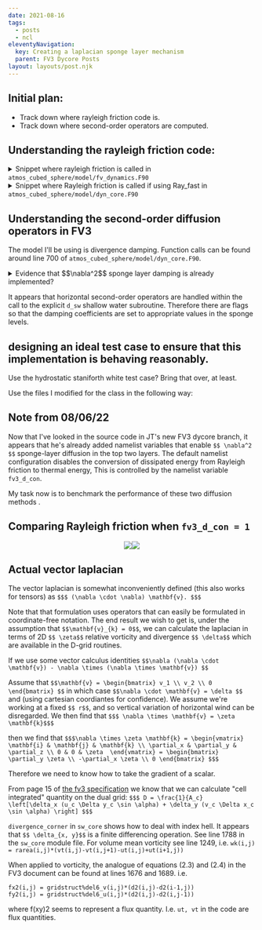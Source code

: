 ```yaml
---
date: 2021-08-16
tags:
  - posts
  - ncl
eleventyNavigation:
  key: Creating a laplacian sponge layer mechanism
  parent: FV3 Dycore Posts
layout: layouts/post.njk
---
```


## Initial plan:
* Track down where rayleigh friction code is.
* Track down where second-order operators are computed.


## Understanding the rayleigh friction code:

<details><summary>Snippet where rayleigh friction is called in <code>atmos_cubed_sphere/model/fv_dynamics.F90</code></summary>

<pre>
<!-- HTML generated using hilite.me --><div style="background: #272822; overflow:auto;width:auto;border:solid gray;border-width:.1em .1em .1em .8em;padding:.2em .6em;"><pre style="margin: 0; line-height: 125%">      <span style="color: #66d9ef">if</span><span style="color: #f8f8f2">(</span> <span style="color: #f92672">.not.</span><span style="color: #f8f8f2">flagstruct%RF_fast</span> <span style="color: #f92672">.and.</span> <span style="color: #f8f8f2">flagstruct%tau</span> <span style="color: #f92672">&gt;</span> <span style="color: #ae81ff">0.</span> <span style="color: #f8f8f2">)</span> <span style="color: #66d9ef">then </span>
<span style="color: #66d9ef">        if</span> <span style="color: #f8f8f2">(</span> <span style="color: #f8f8f2">gridstruct%grid_type</span><span style="color: #f92672">&lt;</span><span style="color: #ae81ff">4</span> <span style="color: #f92672">.or.</span> <span style="color: #f8f8f2">gridstruct%bounded_domain</span> <span style="color: #f92672">.or.</span> <span style="color: #f8f8f2">is_ideal_case</span> <span style="color: #f8f8f2">)</span> <span style="color: #66d9ef">then</span> 
<span style="color: #75715e">!         if ( flagstruct%RF_fast ) then</span>
<span style="color: #75715e">!            call Ray_fast(abs(dt), npx, npy, npz, pfull, flagstruct%tau, u, v, w,  &amp;</span>
<span style="color: #75715e">!                          dp_ref, ptop, hydrostatic, flagstruct%rf_cutoff, bd)</span>
<span style="color: #75715e">!         else</span>
             <span style="color: #66d9ef">call </span><span style="color: #f8f8f2">Rayleigh_Super(abs(bdt),</span> <span style="color: #f8f8f2">npx,</span> <span style="color: #f8f8f2">npy,</span> <span style="color: #f8f8f2">npz,</span> <span style="color: #f8f8f2">ks,</span> <span style="color: #f8f8f2">pfull,</span> <span style="color: #f8f8f2">phis,</span> <span style="color: #f8f8f2">flagstruct%tau,</span> <span style="color: #f8f8f2">u,</span> <span style="color: #f8f8f2">v,</span> <span style="color: #f8f8f2">w,</span> <span style="color: #f8f8f2">pt,</span>  <span style="color: #f8f8f2">&amp;</span>
                  <span style="color: #f8f8f2">ua,</span> <span style="color: #f8f8f2">va,</span> <span style="color: #f8f8f2">delz,</span> <span style="color: #f8f8f2">gridstruct%agrid,</span> <span style="color: #f8f8f2">cp_air,</span> <span style="color: #f8f8f2">rdgas,</span> <span style="color: #f8f8f2">ptop,</span> <span style="color: #f8f8f2">hydrostatic,</span>    <span style="color: #f8f8f2">&amp;</span>    
                 <span style="color: #f92672">.not.</span> <span style="color: #f8f8f2">(gridstruct%bounded_domain</span> <span style="color: #f92672">.or.</span> <span style="color: #f8f8f2">is_ideal_case),</span> <span style="color: #f8f8f2">flagstruct%rf_cutoff,</span> <span style="color: #f8f8f2">gridstruct,</span> <span style="color: #f8f8f2">domain,</span> <span style="color: #f8f8f2">bd)</span>
<span style="color: #75715e">!         endif</span>
        <span style="color: #66d9ef">else</span>
<span style="color: #66d9ef">             call </span><span style="color: #f8f8f2">Rayleigh_Friction(abs(bdt),</span> <span style="color: #f8f8f2">npx,</span> <span style="color: #f8f8f2">npy,</span> <span style="color: #f8f8f2">npz,</span> <span style="color: #f8f8f2">ks,</span> <span style="color: #f8f8f2">pfull,</span> <span style="color: #f8f8f2">flagstruct%tau,</span> <span style="color: #f8f8f2">u,</span> <span style="color: #f8f8f2">v,</span> <span style="color: #f8f8f2">w,</span> <span style="color: #f8f8f2">pt,</span>  <span style="color: #f8f8f2">&amp;</span>
                  <span style="color: #f8f8f2">ua,</span> <span style="color: #f8f8f2">va,</span> <span style="color: #f8f8f2">delz,</span> <span style="color: #f8f8f2">cp_air,</span> <span style="color: #f8f8f2">rdgas,</span> <span style="color: #f8f8f2">ptop,</span> <span style="color: #f8f8f2">hydrostatic,</span> <span style="color: #f8f8f2">.true.,</span> <span style="color: #f8f8f2">flagstruct%rf_cutoff,</span> <span style="color: #f8f8f2">gridstruct,</span> <span style="color: #f8f8f2">domain,</span> <span style="color: #f8f8f2">bd)</span>
        <span style="color: #66d9ef">endif</span>
<span style="color: #66d9ef">      endif</span>
</pre></div>
</pre>

</details>

<details>
<summary>Snippet where Rayleigh friction is called if using Ray_fast in <code>atmos_cubed_sphere/model/dyn_core.F90</code></summary>
  
<pre>
<!-- HTML generated using hilite.me --><div style="background: #272822; overflow:auto;width:auto;border:solid gray;border-width:.1em .1em .1em .8em;padding:.2em .6em;"><pre style="margin: 0; line-height: 125%"><span style="color: #75715e">! *** Inline Rayleigh friction here?</span>
   <span style="color: #66d9ef">if</span><span style="color: #f8f8f2">(</span> <span style="color: #f8f8f2">flagstruct%RF_fast</span> <span style="color: #f92672">.and.</span> <span style="color: #f8f8f2">flagstruct%tau</span> <span style="color: #f92672">&gt;</span> <span style="color: #ae81ff">0.</span> <span style="color: #f8f8f2">)</span>  <span style="color: #f8f8f2">&amp;</span> 
   <span style="color: #66d9ef">call </span><span style="color: #f8f8f2">Ray_fast(abs(dt),</span> <span style="color: #f8f8f2">npx,</span> <span style="color: #f8f8f2">npy,</span> <span style="color: #f8f8f2">npz,</span> <span style="color: #f8f8f2">pfull,</span> <span style="color: #f8f8f2">flagstruct%tau,</span> <span style="color: #f8f8f2">u,</span> <span style="color: #f8f8f2">v,</span> <span style="color: #f8f8f2">w,</span>  <span style="color: #f8f8f2">&amp;</span>
                      <span style="color: #f8f8f2">ks,</span> <span style="color: #f8f8f2">dp_ref,</span> <span style="color: #f8f8f2">ptop,</span> <span style="color: #f8f8f2">hydrostatic,</span> <span style="color: #f8f8f2">flagstruct%rf_cutoff,</span> <span style="color: #f8f8f2">bd)</span>
</pre></div>
</pre>
</details>

## Understanding the second-order diffusion operators in FV3
The model I'll be using is divergence damping. Function calls can be found around line 700 of `atmos_cubed_sphere/model/dyn_core.F90`.

<details>
<summary>
Evidence that $$\nabla^2$$ sponge layer damping is already implemented?
</summary>
  
<pre>
<!-- HTML generated using hilite.me --><div style="background: #272822; overflow:auto;width:auto;border:solid gray;border-width:.1em .1em .1em .8em;padding:.2em .6em;"><pre style="margin: 0; line-height: 125%">  <span style="color: #75715e">! Sponge layers with del-2 damping on divergence, vorticity, w, z, and air mass (delp).</span>
<span style="color: #75715e">! no special damping of potential temperature in sponge layers</span>
              <span style="color: #66d9ef">if</span> <span style="color: #f8f8f2">(</span> <span style="color: #f8f8f2">k</span><span style="color: #f92672">==</span><span style="color: #ae81ff">1</span> <span style="color: #f8f8f2">)</span> <span style="color: #66d9ef">then</span> 
<span style="color: #75715e">! Divergence damping:</span>
                 <span style="color: #f8f8f2">nord_k</span><span style="color: #f92672">=</span><span style="color: #ae81ff">0</span><span style="color: #f8f8f2">;</span>
                 <span style="color: #66d9ef">if</span> <span style="color: #f8f8f2">(is_ideal_case)</span> <span style="color: #66d9ef">then </span>
<span style="color: #66d9ef">                    </span><span style="color: #f8f8f2">d2_divg</span> <span style="color: #f92672">=</span> <span style="color: #f8f8f2">max(flagstruct%d2_bg,</span> <span style="color: #f8f8f2">flagstruct%d2_bg_k1)</span>
                 <span style="color: #66d9ef">else</span>
<span style="color: #66d9ef">                    </span><span style="color: #f8f8f2">d2_divg</span> <span style="color: #f92672">=</span> <span style="color: #f8f8f2">max(</span><span style="color: #ae81ff">0.01</span><span style="color: #f8f8f2">,</span> <span style="color: #f8f8f2">flagstruct%d2_bg,</span> <span style="color: #f8f8f2">flagstruct%d2_bg_k1)</span>
                 <span style="color: #66d9ef">endif</span>
<span style="color: #75715e">! Vertical velocity:</span>
                   <span style="color: #f8f8f2">nord_w</span><span style="color: #f92672">=</span><span style="color: #ae81ff">0</span><span style="color: #f8f8f2">;</span> <span style="color: #f8f8f2">damp_w</span> <span style="color: #f92672">=</span> <span style="color: #f8f8f2">d2_divg</span>
                   <span style="color: #66d9ef">if</span> <span style="color: #f8f8f2">(</span> <span style="color: #f8f8f2">flagstruct%do_vort_damp</span> <span style="color: #f8f8f2">)</span> <span style="color: #66d9ef">then</span> 
<span style="color: #75715e">! damping on delp and vorticity:</span>
                        <span style="color: #f8f8f2">nord_v(k)</span><span style="color: #f92672">=</span><span style="color: #ae81ff">0</span><span style="color: #f8f8f2">;</span>
<span style="color: #960050; background-color: #1e0010">#</span><span style="color: #f8f8f2">ifndef</span> <span style="color: #f8f8f2">HIWPP</span>
                        <span style="color: #f8f8f2">damp_vt(k)</span> <span style="color: #f92672">=</span> <span style="color: #ae81ff">0.5</span><span style="color: #f92672">*</span><span style="color: #f8f8f2">d2_divg</span>
<span style="color: #960050; background-color: #1e0010">#</span><span style="color: #66d9ef">endif</span>
<span style="color: #66d9ef">                   endif</span>
<span style="color: #66d9ef">                   </span><span style="color: #f8f8f2">d_con_k</span> <span style="color: #f92672">=</span> <span style="color: #ae81ff">0.</span> 
              <span style="color: #f8f8f2">elseif</span> <span style="color: #f8f8f2">(</span> <span style="color: #f8f8f2">k</span><span style="color: #f92672">==</span><span style="color: #ae81ff">2</span> <span style="color: #f92672">.and.</span> <span style="color: #f8f8f2">flagstruct%d2_bg_k2</span><span style="color: #f92672">&gt;</span><span style="color: #ae81ff">0.01</span> <span style="color: #f8f8f2">)</span> <span style="color: #66d9ef">then </span>
<span style="color: #66d9ef">                   </span><span style="color: #f8f8f2">nord_k</span><span style="color: #f92672">=</span><span style="color: #ae81ff">0</span><span style="color: #f8f8f2">;</span> <span style="color: #f8f8f2">d2_divg</span> <span style="color: #f92672">=</span> <span style="color: #f8f8f2">max(flagstruct%d2_bg,</span> <span style="color: #f8f8f2">flagstruct%d2_bg_k2)</span>
                   <span style="color: #f8f8f2">nord_w</span><span style="color: #f92672">=</span><span style="color: #ae81ff">0</span><span style="color: #f8f8f2">;</span> <span style="color: #f8f8f2">damp_w</span> <span style="color: #f92672">=</span> <span style="color: #f8f8f2">d2_divg</span>
                   <span style="color: #66d9ef">if</span> <span style="color: #f8f8f2">(</span> <span style="color: #f8f8f2">flagstruct%do_vort_damp</span> <span style="color: #f8f8f2">)</span> <span style="color: #66d9ef">then </span>
<span style="color: #66d9ef">                        </span><span style="color: #f8f8f2">nord_v(k)</span><span style="color: #f92672">=</span><span style="color: #ae81ff">0</span><span style="color: #f8f8f2">;</span>
<span style="color: #960050; background-color: #1e0010">#</span><span style="color: #f8f8f2">ifndef</span> <span style="color: #f8f8f2">HIWPP</span>
                        <span style="color: #f8f8f2">damp_vt(k)</span> <span style="color: #f92672">=</span> <span style="color: #ae81ff">0.5</span><span style="color: #f92672">*</span><span style="color: #f8f8f2">d2_divg</span>
<span style="color: #960050; background-color: #1e0010">#</span><span style="color: #66d9ef">endif</span>
<span style="color: #66d9ef">                   endif</span>
<span style="color: #66d9ef">                   </span><span style="color: #f8f8f2">d_con_k</span> <span style="color: #f92672">=</span> <span style="color: #ae81ff">0.</span> 
              <span style="color: #f8f8f2">elseif</span> <span style="color: #f8f8f2">(</span> <span style="color: #f8f8f2">k</span><span style="color: #f92672">==</span><span style="color: #ae81ff">3</span> <span style="color: #f92672">.and.</span> <span style="color: #f8f8f2">flagstruct%d2_bg_k2</span><span style="color: #f92672">&gt;</span><span style="color: #ae81ff">0.05</span> <span style="color: #f8f8f2">)</span> <span style="color: #66d9ef">then </span>
<span style="color: #66d9ef">                   </span><span style="color: #f8f8f2">nord_k</span><span style="color: #f92672">=</span><span style="color: #ae81ff">0</span><span style="color: #f8f8f2">;</span>  <span style="color: #f8f8f2">d2_divg</span> <span style="color: #f92672">=</span> <span style="color: #f8f8f2">max(flagstruct%d2_bg,</span> <span style="color: #ae81ff">0.2</span><span style="color: #f92672">*</span><span style="color: #f8f8f2">flagstruct%d2_bg_k2)</span>
                   <span style="color: #f8f8f2">nord_w</span><span style="color: #f92672">=</span><span style="color: #ae81ff">0</span><span style="color: #f8f8f2">;</span>  <span style="color: #f8f8f2">damp_w</span> <span style="color: #f92672">=</span> <span style="color: #f8f8f2">d2_divg</span>
                   <span style="color: #f8f8f2">d_con_k</span> <span style="color: #f92672">=</span> <span style="color: #ae81ff">0.</span> 
              <span style="color: #66d9ef">endif</span>
<span style="color: #66d9ef">       endif</span>
</pre></div>

</pre>
</details>

It appears that horizontal second-order operators are handled within the call to the explicit `d_sw` shallow water subroutine. Therefore there are flags so that the damping coefficients are set to appropriate values in the sponge levels.

## designing an ideal test case to ensure that this implementation is behaving reasonably.

Use the hydrostatic staniforth white test case? Bring that over, at least.

Use the files I modified for the class in the following way:


## Note from 08/06/22
Now that I've looked in the source code in JT's new FV3 dycore branch, it appears that he's already
added namelist variables that enable `$$ \nabla^2 $$` sponge-layer diffusion in the top two layers.
The default namelist configuration disables the conversion of dissipated energy from Rayleigh friction to thermal energy,
This is controlled by the namelist variable `fv3_d_con`.

My task now is to benchmark the performance of these two diffusion methods .



## Comparing Rayleigh friction when `fv3_d_con = 1`



<div  style="display:flex;flex-direction:row; justify-content:center;width:100%">
  <img class="medium" src="https://open-lab-notebook-assets.glitch.me/assets/fv3_diffusion/T_DAY_2_DEFAULT_RAYLEIGH.png">
  <img class="medium" src="https://open-lab-notebook-assets.glitch.me/assets/fv3_diffusion/T_DAY_2_NO_RAYLEIGH.png">
</div>



## Actual vector laplacian

The vector laplacian is somewhat inconveniently defined (this also works for tensors) as
`$$$ (\nabla \cdot \nabla) \mathbf{v}. $$$`

Note that that formulation uses operators that can easily be formulated in coordinate-free notation. 
The end result we wish to get is, under the assumption that `$$\mathbf{v}_{k} = 0$$`, we can calculate
the laplacian in terms of 2D `$$ \zeta$$` relative vorticity and divergence `$$ \delta$$` which are available in the 
D-grid routines. 

If we use some vector calculus identities 
`$$\nabla (\nabla \cdot \mathbf{v}) - \nabla \times (\nabla \times \mathbf{v}) $$`

Assume that `$$\mathbf{v} = \begin{bmatrix} v_1 \\ v_2 \\ 0 \end{bmatrix} $$`
in which case `$$\nabla \cdot \mathbf{v} = \delta $$` and (using cartesian coordiantes for confidence). We assume we're working at a fixed `$$ r$$`,
and so vertical variation of horizontal wind can be disregarded.
We then find that `$$$ \nabla \times \mathbf{v} = \zeta \mathbf{k}$$$`

then we find that `$$$\nabla \times \zeta \mathbf{k} = \begin{vmatrix} \mathbf{i} & \mathbf{j} & \mathbf{k} \\ \partial_x & \partial_y & \partial_z \\ 0 & 0 & \zeta  \end{vmatrix} = \begin{bmatrix} \partial_y \zeta \\ -\partial_x \zeta \\ 0 \end{bmatrix} $$$`

Therefore we need to know how to take the gradient of a scalar. 

From page 15 of [the fv3 specification](https://www.gfdl.noaa.gov/wp-content/uploads/2020/02/FV3-Technical-Description.pdf)
we know that we can calculate "cell integrated" quantity on the dual grid:
`$$$ D = \frac{1}{A_c} \left[\delta_x (u_c \Delta y_c \sin \alpha) + \delta_y (v_c \Delta x_c \sin \alpha) \right] $$$`

`divergence_corner` in `sw_core` shows how to deal with index hell. It appears that `$$ \delta_{x, y}$$` is a finite differencing operation.
See line 1788 in the `sw_core` module file.
For volume mean vorticity see line 1249, i.e. `wk(i,j) = rarea(i,j)*(vt(i,j)-vt(i,j+1)-ut(i,j)+ut(i+1,j))`

When applied to vorticity, the analogue of equations (2.3) and (2.4) in the FV3 document can be found at lines 1676 and 1689.
i.e.
```
fx2(i,j) = gridstruct%del6_v(i,j)*(d2(i,j)-d2(i-1,j))
fy2(i,j) = gridstruct%del6_u(i,j)*(d2(i,j)-d2(i,j-1))
```

where f(xy)2 seems to represent a flux quantity.
I.e. `ut, vt` in the code are flux quantities. 